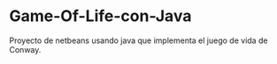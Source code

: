 # Game-Of-Life-con-Java
Proyecto de netbeans usando java que implementa el juego de vida de Conway.
